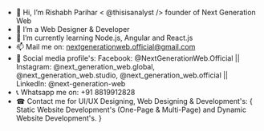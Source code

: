 - 👋 Hi, I’m Rishabh Parihar < @thisisanalyst /> founder of Next Generation Web
- 👀 I’m a Web Designer & Developer
- 🌱 I’m currently learning Node.js, Angular and React.js
- 📫 Mail me on: nextgenerationweb.official@gmail.com
- 🔎 Social media profile's: Facebook: @NextGenerationWeb.Official || Instagram: @next_generation_web.global, @next_generation_web.studio, @next_generation_web.official || LinkedIn: @next-generation-web
- 📞 Whatsapp me on: +91 8819912828
- ☎ Contact me for UI/UX Designing, Web Designing & Development's: { Static Website Development's (One-Page & Multi-Page) and Dynamic Website Development's. } 

<!---
thisisanalyst/thisisanalyst is a ✨ special ✨ repository because its `README.md` (this file) appears on your GitHub profile.
You can click the Preview link to take a look at your changes.
--->
